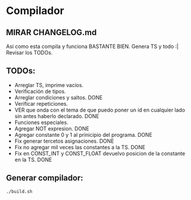 # Compilador


MIRAR CHANGELOG.md
--------------------

Así como esta compila y funciona BASTANTE BIEN. Genera TS y todo :|
Revisar los TODOs.

TODOs:
--------------------

* Arreglar TS, imprime vacíos.
* Verificación de tipos.
* Arreglar condiciones y saltos. DONE
* Verificar repeticiones.
* VER que onda con el tema de que puedo poner un id en cualquier lado sin antes haberlo declarado. DONE
* Funciones especiales.
* Agregar NOT expresion. DONE
* Agregar constante 0 y 1 al prinicipio del programa. DONE
* Fix generar tercetos asignaciones. DONE
* Fix no agregar mil veces las constantes a la TS. DONE
* Fix en CONST_INT y CONST_FLOAT devuelvo posicion de la constante en la TS. DONE

Generar compilador:
----------------------
```sh
./build.sh
```
